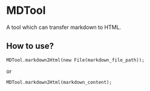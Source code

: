 # MDTool
A tool which can transfer markdown to HTML.

## How to use?
```
MDTool.markdown2Html(new File(markdown_file_path));
```
or 
```
MDTool.markdown2Html(markdown_content);
```
